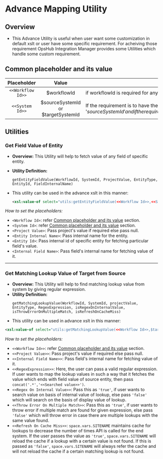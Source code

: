 # Advance Mapping Utility

## Overview
* This Advance Utility is useful when user want some customization in default xslt or user have some specific requirement. For acheiving those requirement OpsHub Integration Manager provides some Utilities which handle some custom requirement.

## Common placeholder and its value

<p align="center">

| **Placeholder**   | **Value**                        | **Description** |
|:-----------------:|:--------------------------------:|-----------------|
| `<<Workflow Id>>`   | $workflowId                      | if workflowId is required for any utility pass it as $workflowId, it is always available in mapping xml. |
| `<<System Id>>`     | $sourceSystemId or $targetSystemId | If the requirement is to have the value for the source system then set this as '$sourceSystemId' and if the requirement is to have the value for the target system then set the value as '$targetSystemId'. |

</p>

## Utilities

### Get Field Value of Entity
* **Overview:** This Utility will help to fetch value of any field of specific entity.  
* **Utility Definition:**  
  ```code
  getEntityFieldValue(WorkflowId, SystemId, ProjectValue, EntityType, EntityId, FieldInternalName)
  ```
* This utility can be used in the advance xslt in this manner:  

  ```xml
  <xsl:value-of select="utils:getEntityFieldValue(<<Workflow Id>>,<<System Id>>,<<Project Value>>,<<Entity Internal Name>>,<<Entity Id>>,<<Internal Field Name>>)"/>
  ```
*How to set the placeholders:*  
- `<Workflow Id>`: refer [Common placeholder and its value](#common-placeholder-and-its-value) section.  
- `<System Id>`: refer [Common placeholder and its value](#common-placeholder-and-its-value) section.  
- `<Project Value>`: Pass project's value if required else pass null.  
- `<Entity Internal Name>`: Pass internal name for the entity.  
- `<Entity Id>`: Pass internal id of specific entity for fetching particular field's value.  
- `<Internal Field Name>`: Pass field's internal name for fetching value of it.  

---

### Get Matching Lookup Value of Target from Source

- **Overview:** This Utility will help to find matching lookup value from system by giving regular expression.  
- **Utility Definition:**  
  ```text
  getMatchingLookupValue(WorkflowId, SystemId, projectValue, EntityType, RegexExpression, isRegexOnInternalValue, isThrowErrorOnMultipleMatch, isRefreshOnCacheMiss)
  ```
* This utility can be used in advance xslt in this manner:  

```xml
<xsl:value-of select="utils:getMatchingLookupValue(<<Workflow Id>>,$targetSystemId,<<Project Value>>,<<Internal Field Name>>,<<RegexExpression>>,<<Regex on Internal Value>>,<<Throw Error On Multiple Match>>,<<Refresh On Cache Missing>>)"/>
```
*How to set the placeholders:*  
- `<<Workflow Id>>`: refer [Common placeholder and its value](#common-placeholder-and-its-value) section.  
- `<<Project Value>>`: Pass project's value if required else pass null.  
- `<<Internal Field Name>>`: Pass field's internal name for fetching value of it.  
- `<<RegexExpression>>`: Here, the user can pass a valid regular expression. If user wants to map the lookup values in such a way that it fetches the value which ends with field value of source entity, then pass `concat('.*','<<Searched value>>')`.  
- `<<Regex On Internal Value>>`: Pass this as `'true'`, if user wants to search value on basis of internal value of lookup, else pass `'false'` which will search on the basis of display value of lookup.  
- `<<Throw Error On Multiple Match>>`: Pass this as `'true'`, if user wants to throw error if multiple match are found for given expression, else pass `'false'` which will throw error in case there are multiple lookups with the same value found.  
- `<<Refresh On Cache Miss>>`: <code class="expression">space.vars.SITENAME</code> maintains cache for lookups to decrease the number of times API is called for the end system. If the user passes the value as `'true'`, <code class="expression">space.vars.SITENAME</code> will reload the cache if a lookup with a certain value is not found. If this is passed as `'false'`, <code class="expression">space.vars.SITENAME</code> will always refer the cache and will not reload the cache if a certain matching lookup is not found.  
